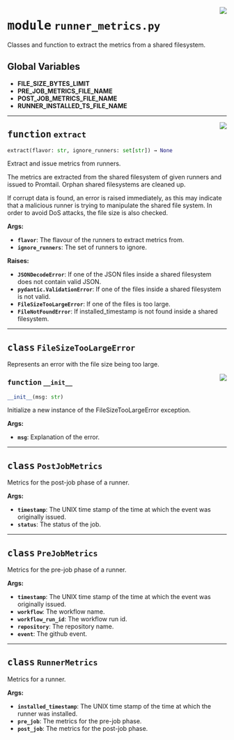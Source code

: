 <!-- markdownlint-disable -->

<a href="../src/runner_metrics.py#L0"><img align="right" style="float:right;" src="https://img.shields.io/badge/-source-cccccc?style=flat-square"></a>

# <kbd>module</kbd> `runner_metrics.py`
Classes and function to extract the metrics from a shared filesystem. 

**Global Variables**
---------------
- **FILE_SIZE_BYTES_LIMIT**
- **PRE_JOB_METRICS_FILE_NAME**
- **POST_JOB_METRICS_FILE_NAME**
- **RUNNER_INSTALLED_TS_FILE_NAME**

---

<a href="../src/runner_metrics.py#L174"><img align="right" style="float:right;" src="https://img.shields.io/badge/-source-cccccc?style=flat-square"></a>

## <kbd>function</kbd> `extract`

```python
extract(flavor: str, ignore_runners: set[str]) → None
```

Extract and issue metrics from runners. 

The metrics are extracted from the shared filesystem of given runners and issued to Promtail. Orphan shared filesystems are cleaned up. 

If corrupt data is found, an error is raised immediately, as this may indicate that a malicious runner is trying to manipulate the shared file system. In order to avoid DoS attacks, the file size is also checked. 



**Args:**
 
 - <b>`flavor`</b>:  The flavour of the runners to extract metrics from. 
 - <b>`ignore_runners`</b>:  The set of runners to ignore. 



**Raises:**
 
 - <b>`JSONDecodeError`</b>:  If one of the JSON files inside a shared filesystem does  not contain valid JSON. 
 - <b>`pydantic.ValidationError`</b>:  If one of the files inside a shared filesystem is not valid. 
 - <b>`FileSizeTooLargeError`</b>:  If one of the files is too large. 
 - <b>`FileNotFoundError`</b>:  If installed_timestamp is not found inside a shared filesystem. 


---

## <kbd>class</kbd> `FileSizeTooLargeError`
Represents an error with the file size being too large. 

<a href="../src/runner_metrics.py#L26"><img align="right" style="float:right;" src="https://img.shields.io/badge/-source-cccccc?style=flat-square"></a>

### <kbd>function</kbd> `__init__`

```python
__init__(msg: str)
```

Initialize a new instance of the FileSizeTooLargeError exception. 



**Args:**
 
 - <b>`msg`</b>:  Explanation of the error. 





---

## <kbd>class</kbd> `PostJobMetrics`
Metrics for the post-job phase of a runner. 



**Args:**
 
 - <b>`timestamp`</b>:  The UNIX time stamp of the time at which the event was originally issued. 
 - <b>`status`</b>:  The status of the job. 





---

## <kbd>class</kbd> `PreJobMetrics`
Metrics for the pre-job phase of a runner. 



**Args:**
 
 - <b>`timestamp`</b>:  The UNIX time stamp of the time at which the event was originally issued. 
 - <b>`workflow`</b>:  The workflow name. 
 - <b>`workflow_run_id`</b>:  The workflow run id. 
 - <b>`repository`</b>:  The repository name. 
 - <b>`event`</b>:  The github event. 





---

## <kbd>class</kbd> `RunnerMetrics`
Metrics for a runner. 



**Args:**
 
 - <b>`installed_timestamp`</b>:  The UNIX time stamp of the time at which the runner was installed. 
 - <b>`pre_job`</b>:  The metrics for the pre-job phase. 
 - <b>`post_job`</b>:  The metrics for the post-job phase. 





